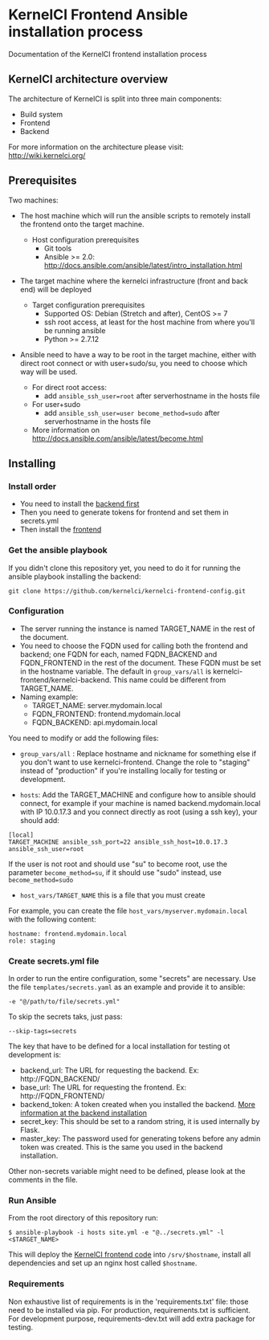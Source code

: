 # KernelCI Frontend Ansible installation process

Documentation of the KernelCI frontend installation process

## KernelCI architecture overview

The architecture of KernelCI is split into three main components:
* Build system
* Frontend
* Backend

For more information on the architecture please visit: http://wiki.kernelci.org/

## Prerequisites

Two machines:
* The host machine which will run the ansible scripts to remotely install the frontend onto the target machine.
	* Host configuration prerequisites
		* Git tools
		* Ansible >= 2.0: http://docs.ansible.com/ansible/latest/intro_installation.html
* The target machine where the kernelci infrastructure (front and back end) will be deployed
	* Target configuration prerequisites
		* Supported OS: Debian (Stretch and after), CentOS >= 7
		* ssh root access, at least for the host machine from where you'll be running ansible
		* Python >= 2.7.12

* Ansible need to have a way to be root  in the target machine, either with direct root connect or with user+sudo/su, you need to choose which way will be used.
	* For direct root access:
		* add `ansible_ssh_user=root` after serverhostname in the hosts file
	* For user+sudo
		* add `ansible_ssh_user=user become_method=sudo` after serverhostname in the hosts file
	* More information on http://docs.ansible.com/ansible/latest/become.html

## Installing

### Install order
* You need to install the [backend first](http://github.com/kernelci/kernelci-backend-config/)
* Then you need to generate tokens for frontend and set them in secrets.yml
* Then install the [frontend](http://github.com/kernelci/kernelci-frontend-config/)

### Get the ansible playbook

If you didn't clone this repository yet, you need to do it for running the ansible playbook installing the backend:

```
git clone https://github.com/kernelci/kernelci-frontend-config.git
```

### Configuration
* The server running the instance is named TARGET_NAME in the rest of the document.
* You need to choose the FQDN used for calling both the frontend and backend; one FQDN for each, named FQDN_BACKEND and FQDN_FRONTEND in the rest of the document.
  These FQDN must be set in the hostname variable. The default in `group_vars/all` is kernelci-frontend/kernelci-backend.
  This name could be different from TARGET_NAME.
* Naming example:
    * TARGET_NAME: server.mydomain.local
    * FQDN_FRONTEND: frontend.mydomain.local
    * FQDN_BACKEND: api.mydomain.local

You need to modify or add the following files:

* `group_vars/all` :
Replace hostname and nickname for something else if you don't want to use kernelci-frontend.
Change the role to "staging" instead of "production" if you're installing locally for testing or development.


* `hosts`:
Add the TARGET_MACHINE and configure how to ansible should connect, for example if your machine
is named backend.mydomain.local with IP 10.0.17.3 and you connect directly as root (using a ssh key),
your should add:

```
[local]
TARGET_MACHINE ansible_ssh_port=22 ansible_ssh_host=10.0.17.3 ansible_ssh_user=root
```

If the user is not root and should use "su" to become root, use the parameter `become_method=su`, if it should use "sudo" instead, use `become_method=sudo`

* `host_vars/TARGET_NAME` this is a file that you must create

For example, you can create the file  `host_vars/myserver.mydomain.local` with the following content:

```
hostname: frontend.mydomain.local
role: staging
```

### Create secrets.yml file
In order to run the entire configuration, some "secrets" are necessary.
Use the file `templates/secrets.yaml` as an example and provide it to ansible:

    -e "@/path/to/file/secrets.yml"

To skip the secrets taks, just pass:

    --skip-tags=secrets

The key that have to be defined for a local installation for testing ot development is:

* backend_url: The URL for requesting the backend. Ex: http://FQDN_BACKEND/
* base_url: The URL for requesting the frontend. Ex: http://FQDN_FRONTEND/
* backend_token: A token created when you installed the backend. [More information at the backend installation](https://github.com/kernelci/kernelci-backend-config/blob/master/INSTALL.md#token-management)
* secret_key: This should be set to a random string, it is used internally by Flask.
* master_key: The password used for generating tokens before any admin token was created. This is the same you used in the backend installation.

Other non-secrets variable might need to be defined, please look at the comments in the file.

### Run Ansible

From the root directory of this repository run:

```
$ ansible-playbook -i hosts site.yml -e "@../secrets.yml" -l <$TARGET_NAME> 
```

This will deploy the  [KernelCI frontend code](https://github.com/kernelci/kernelci-frontend.git) into `/srv/$hostname`,
install all dependencies and set up an nginx host called `$hostname`.

### Requirements

Non exhaustive list of requirements is in the 'requirements.txt' file: those
need to be installed via pip.
For production, requirements.txt is sufficient. For development purpose, requirements-dev.txt
will add extra package for testing.
